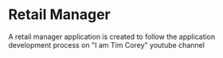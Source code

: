 # Retail Manager
A retail manager application is created to follow the application development process on "I am Tim Corey" youtube channel

